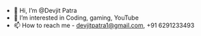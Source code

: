 - 👋 Hi, I’m @Devjit Patra
- 👀 I’m interested in Coding, gaming, YouTube
- 📫 How to reach me - devjitpatra1@gmail.com, +91 6291233493

<!---
Creator-Hub-Official/Creator-Hub-Official is a ✨ special ✨ repository because its `README.md` (this file) appears on your GitHub profile.
You can click the Preview link to take a look at your changes.
--->
